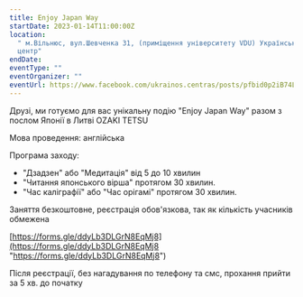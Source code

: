 ```yaml
---
title: Enjoy Japan Way
startDate: 2023-01-14T11:00:00Z
location:
  " м.Вільнюс, вул.Шевченка 31, (приміщення університету VDU) Український
  центр"
endDate:
eventType: ""
eventOrganizer: ""
eventUrl: https://www.facebook.com/ukrainos.centras/posts/pfbid0p2iB74LFcFc9AAevREGZ5MctBJoZPE1TzwEHyZTYBsx4Mf9jHFNbToQ6Aaq81drLl
---
```


Друзі, ми готуємо для вас унікальну подію "Enjoy Japan Way" разом з послом Японії в Литві OZAKI TETSU

Мова проведення: англійська

Програма заходу:

- "Дзадзен" або "Медитація" від 5 до 10 хвилин
- "Читання японського вірша" протягом 30 хвилин.
- "Час каліграфії" або "Час орігамі" протягом 30 хвилин.

Заняття безкоштовне, реєстрація обов'язкова, так як кількість учасників обмежена

[https://forms.gle/ddyLb3DLGrN8EqMj8](https://forms.gle/ddyLb3DLGrN8EqMj8 "https://forms.gle/ddyLb3DLGrN8EqMj8")

Після реєстрації, без нагадування по телефону та смс, прохання прийти за 5 хв. до початку
